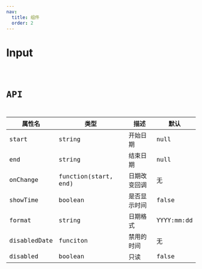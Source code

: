 ```yaml
---
nav:
  title: 组件
  order: 2
---
```


# Input

<code src="./demo/data-entry/input.jsx" />

# API

| **属性名**   | **类型**             | **描述**     | **默认**   |
| ------------ | -------------------- | ------------ | ---------- |
| start        | string               | 开始日期     | null       |
| end          | string               | 结束日期     | null       |
| onChange     | function(start, end) | 日期改变回调 | 无         |
| showTime     | boolean              | 是否显示时间 | false      |
| format       | string               | 日期格式     | YYYY:mm:dd |
| disabledDate | funciton             | 禁用的时间   | 无         |
| disabled     | boolean              | 只读         | false      |
